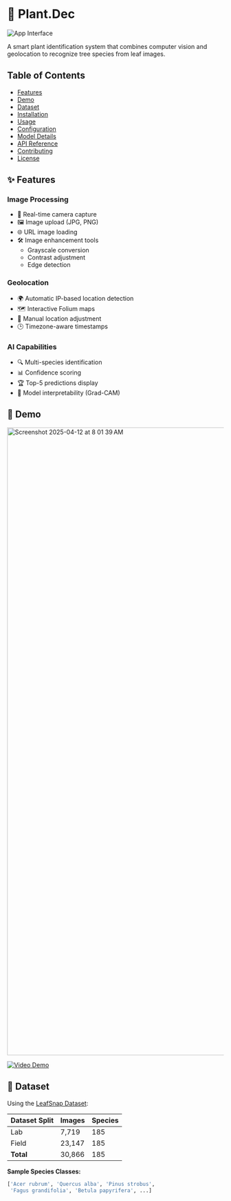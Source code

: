 # 🌱 Plant.Dec

![App Interface](./assets/app-screenshot.png)

A smart plant identification system that combines computer vision and geolocation to recognize tree species from leaf images.

## Table of Contents
- [Features](#-features)
- [Demo](#-demo)
- [Dataset](#-dataset)
- [Installation](#-installation)
- [Usage](#-usage)
- [Configuration](#-configuration)
- [Model Details](#-model-details)
- [API Reference](#-api-reference)
- [Contributing](#-contributing)
- [License](#-license)

## ✨ Features

### Image Processing
- 📸 Real-time camera capture
- 🖼️ Image upload (JPG, PNG)
- 🌐 URL image loading
- 🛠️ Image enhancement tools
  - Grayscale conversion
  - Contrast adjustment
  - Edge detection

### Geolocation
- 🌍 Automatic IP-based location detection
- 🗺️ Interactive Folium maps
- 📍 Manual location adjustment
- 🕒 Timezone-aware timestamps

### AI Capabilities
- 🔍 Multi-species identification
- 📊 Confidence scoring
- 🏆 Top-5 predictions display
- 🧠 Model interpretability (Grad-CAM)

## 🎥 Demo
<img width="1456" alt="Screenshot 2025-04-12 at 8 01 39 AM" src="https://github.com/user-attachments/assets/98303831-ff7f-4bdb-95ef-7f998bb701d3" />

[![Video Demo](https://img.youtube.com/vi/YOUR_VIDEO_ID/0.jpg)](https://youtu.be/YOUR_VIDEO_ID)

## 📂 Dataset

Using the [LeafSnap Dataset](https://www.kaggle.com/datasets/xhlulu/leafsnap-dataset):

| Dataset Split | Images | Species |
|--------------|--------|---------|
| Lab          | 7,719  | 185     |
| Field        | 23,147 | 185     |
| **Total**    | 30,866 | 185     |

**Sample Species Classes:**
```python
['Acer rubrum', 'Quercus alba', 'Pinus strobus', 
 'Fagus grandifolia', 'Betula papyrifera', ...]
